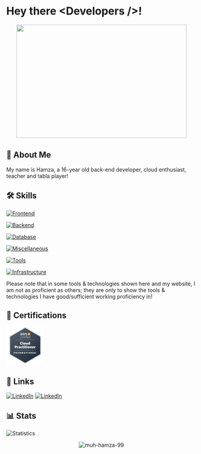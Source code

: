 # Hey there &#60;Developers /&#62;! 

<div align="center">
  <img src="https://media.giphy.com/media/dWesBcTLavkZuG35MI/giphy.gif" width="450" height="300"/>
</div>

## 🚀 About Me

My name is Hamza, a 16-year old back-end developer, cloud enthusiast, teacher and tabla player! 

## 🛠 Skills
[![Frontend](https://skillicons.dev/icons?i=html,css,js,react,tailwindcss&theme=dark)](https://skillicons.dev)

[![Backend](https://skillicons.dev/icons?i=nodejs,express,python,discordbots,&theme=dark)](https://skillicons.dev)

[![Database](https://skillicons.dev/icons?i=mongodb,postgres,prisma&theme=dark)](https://skillicons.dev)

[![Miscellaneous](https://skillicons.dev/icons?i=markdown&theme=dark)](https://skillicons.dev)

[![Tools](https://skillicons.dev/icons?i=vscode,figma&theme=dark)](https://skillicons.dev)

[![Infrastructure](https://skillicons.dev/icons?i=docker,aws,netlify&theme=dark)](https://skillicons.dev)

Please note that in some tools & technologies shown here and my website, I am not as proficient as others; they are only to show the tools & technologies I have good/sufficient working proficiency in!

## 🏅 Certifications
<div>
<img src="./certifications/aws-ccp.png" width=100>
</div>

## 🔗 Links
[![LinkedIn](https://skillicons.dev/icons?i=linkedin)](https://www.linkedin.com/in/muhammad-hamza-18bb1a21b/)
[![LinkedIn](https://skillicons.dev/icons?i=instagram)](https://www.instagram.com/fullstack_tabla/)

## 📊 Stats
![Statistics](https://github-readme-stats.vercel.app/api?username=Muh-Hamza-99&show_icons=true&theme=tokyonight)

<p align="center"> <img src="https://komarev.com/ghpvc/?username=muh-hamza-99&label=Profile%20views&color=0e75b6&style=flat" alt="muh-hamza-99" /> </p>
